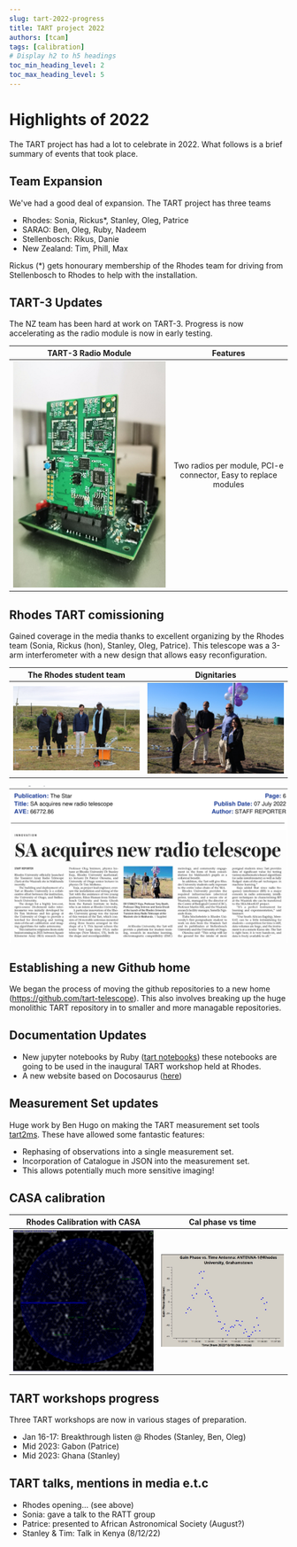 ```yaml
---
slug: tart-2022-progress
title: TART project 2022
authors: [tcam]
tags: [calibration]
# Display h2 to h5 headings
toc_min_heading_level: 2
toc_max_heading_level: 5
---
```


# Highlights of 2022

The TART project has had a lot to celebrate in 2022. What follows is a brief summary of events that took place.


## Team Expansion

We've had a good deal of expansion. The TART project has three teams

* Rhodes: Sonia, Rickus*, Stanley, Oleg, Patrice
* SARAO: Ben, Oleg, Ruby, Nadeem
* Stellenbosch: Rikus, Danie
* New Zealand: Tim, Phill, Max

Rickus (*) gets honourary membership of the Rhodes team for driving from Stellenbosch to Rhodes to help with the installation.

## TART-3 Updates

The NZ team has been hard at work on TART-3. Progress is now accelerating as the radio module is now in early testing.

TART-3 Radio Module             |  Features 
:-------------------------:|:-------------------------:
![TART-3 Radio Module](./tart3.jpg)  | Two radios per module, PCI-e connector, Easy to replace modules

## Rhodes TART comissioning

Gained coverage in the media thanks to excellent organizing by the Rhodes team (Sonia, Rickus (hon), Stanley, Oleg, Patrice). This telescope was a 3-arm interferometer with a new design that allows easy reconfiguration.

The Rhodes student team             |  Dignitaries
:-------------------------:|:-------------------------:
![](./opening_ceremony.jpg)  |  ![](./opening_ceremony2.jpg)
![Rhodes Opening Newspaper Clip](./TART_Rhodes_news.png)

## Establishing a new Github home

We began the process of moving the github repositories to a new home (https://github.com/tart-telescope). This also involves breaking up the huge monolithic TART repository in to smaller and more managable repositories.

## Documentation Updates

- New jupyter notebooks by Ruby ([tart notebooks](https://github.com/tart-telescope/notebooks)) these notebooks are going to be used in the inaugural TART workshop held at Rhodes.
- A new website based on Docosaurus  ([here](https://tart.elec.ac.nz/tart_website/))

## Measurement Set updates

Huge work by Ben Hugo on making the TART measurement set tools [tart2ms](https://github.com/tart-telescope/tart2ms). These have allowed some fantastic features:

* Rephasing of observations into a single measurement set.
* Incorporation of Catalogue in JSON into the measurement set.
* This allows potentially much more sensitive imaging!

## CASA calibration

Rhodes Calibration with CASA             |  Cal phase vs time
:-------------------------:|:-------------------------:
![](./rhodes_cal_results.png)  |  ![](./rhodes_gain_vs_t.jpg)

## TART workshops progress

Three TART workshops are now in various stages of preparation. 

* Jan 16-17: Breakthrough listen @ Rhodes (Stanley, Ben, Oleg)
* Mid 2023: Gabon (Patrice)
* Mid 2023: Ghana (Stanley)

## TART talks, mentions in media e.t.c

* Rhodes opening... (see above)
* Sonia: gave a talk to the RATT group
* Patrice: presented to African Astronomical Society (August?)
* Stanley & Tim: Talk in Kenya (8/12/22)
